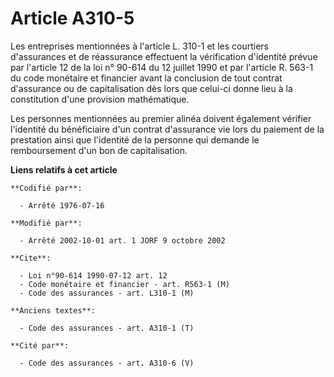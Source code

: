 # Article A310-5

Les entreprises mentionnées à l'article L. 310-1 et les courtiers d'assurances et de réassurance effectuent la vérification
d'identité prévue par l'article 12 de la loi n° 90-614 du 12 juillet 1990 et par l'article R. 563-1 du code monétaire et
financier avant la conclusion de tout contrat d'assurance ou de capitalisation dès lors que celui-ci donne lieu à la
constitution d'une provision mathématique.

Les personnes mentionnées au premier alinéa doivent également vérifier l'identité du bénéficiaire d'un contrat d'assurance
vie lors du paiement de la prestation ainsi que l'identité de la personne qui demande le remboursement d'un bon de
capitalisation.

**Liens relatifs à cet article**

	**Codifié par**:

	  - Arrêté 1976-07-16

	**Modifié par**:

	  - Arrêté 2002-10-01 art. 1 JORF 9 octobre 2002

	**Cite**:

	  - Loi n°90-614 1990-07-12 art. 12
	  - Code monétaire et financier - art. R563-1 (M)
	  - Code des assurances - art. L310-1 (M)

	**Anciens textes**:

	  - Code des assurances - art. A310-1 (T)

	**Cité par**:

	  - Code des assurances - art. A310-6 (V)
